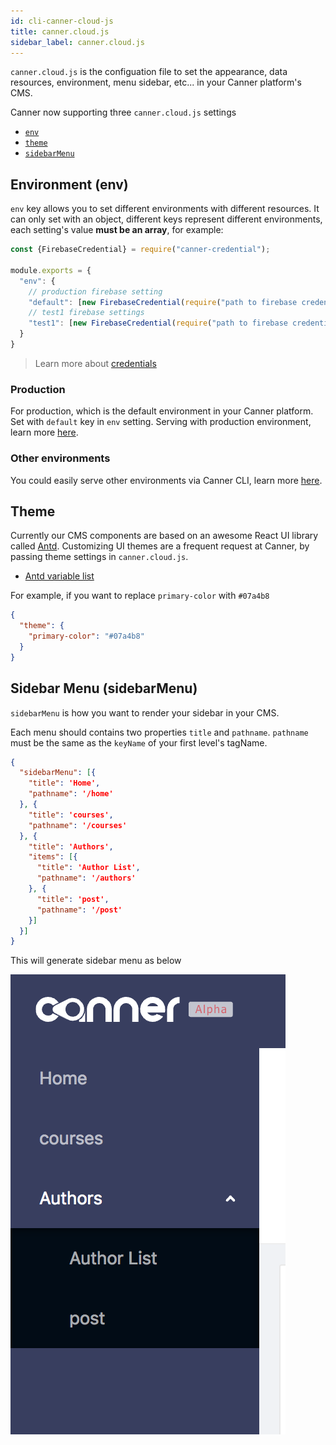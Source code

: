 ```yaml
---
id: cli-canner-cloud-js
title: canner.cloud.js
sidebar_label: canner.cloud.js
---
```


`canner.cloud.js` is the configuation file to set the appearance, data resources, environment, menu sidebar, etc... in your Canner platform's CMS.

Canner now supporting three `canner.cloud.js` settings

- [`env`](#environment-env)
- [`theme`](#theme)
- [`sidebarMenu`](#sidebar-menu-sidebarmenu)

## Environment (env)

`env` key allows you to set different environments with different resources. It can only set with an object, different keys represent different environments, each setting's value **must be an array**, for example:

```js
const {FirebaseCredential} = require("canner-credential");

module.exports = {
  "env": {
    // production firebase setting
    "default": [new FirebaseCredential(require("path to firebase credential"))],
    // test1 firebase settings
    "test1": [new FirebaseCredential(require("path to firebase credential"))]
  }
}
```

> Learn more about [credentials](credential-intro)

### Production

For production, which is the default environment in your Canner platform. Set with `default` key in `env` setting. Serving with production environment, learn more [here](cli-production.md#serving-production-environment).

### Other environments

You could easily serve other environments via Canner CLI, learn more [here](cli-development.md#serving-with-environments).

## Theme

Currently our CMS components are based on an awesome React UI library called [Antd](https://ant.design/). Customizing UI themes are a frequent request at Canner, by passing theme settings in `canner.cloud.js`.

- [Antd variable list](https://github.com/ant-design/ant-design/blob/master/components/style/themes/default.less)

For example, if you want to replace `primary-color` with `#07a4b8`

```json
{
  "theme": {
    "primary-color": "#07a4b8"
  }
}
```


## Sidebar Menu (sidebarMenu)

`sidebarMenu` is how you want to render your sidebar in your CMS.

Each menu should contains two properties `title` and `pathname`. `pathname` must be the same as the `keyName` of your first level's tagName.

```json
{
  "sidebarMenu": [{
    "title": 'Home',
    "pathname": '/home'
  }, {
    "title": 'courses',
    "pathname": '/courses'
  }, {
    "title": 'Authors',
    "items": [{
      "title": 'Author List',
      "pathname": '/authors'
    }, {
      "title": 'post',
      "pathname": '/post'
    }]
  }]
}
```

This will generate sidebar menu as below

![result](/docs/assets/cli/canner-config-sidebar.png)